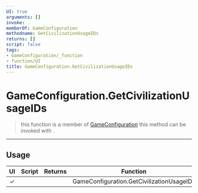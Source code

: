```yaml
---
UI: true
arguments: []
invoke: .
memberOf: GameConfiguration
methodname: GetCivilizationUsageIDs
returns: []
script: false
tags:
- GameConfiguration/_function
- function/UI
title: GameConfiguration.GetCivilizationUsageIDs
---
```

# GameConfiguration.GetCivilizationUsageIDs
> this function is a member of [GameConfiguration](civ-6/lua/GameConfiguration.md)
> this method can be invoked with `.`
-----
## Usage
|  UI | Script | Returns | Function | Arguments |
|:---:|:------:|-------:|:--------:|:---------|
|✓| ||GameConfiguration.GetCivilizationUsageIDs||
